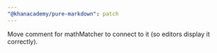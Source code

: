 ```yaml
---
"@khanacademy/pure-markdown": patch
---
```


Move comment for mathMatcher to connect to it (so editors display it correctly).
